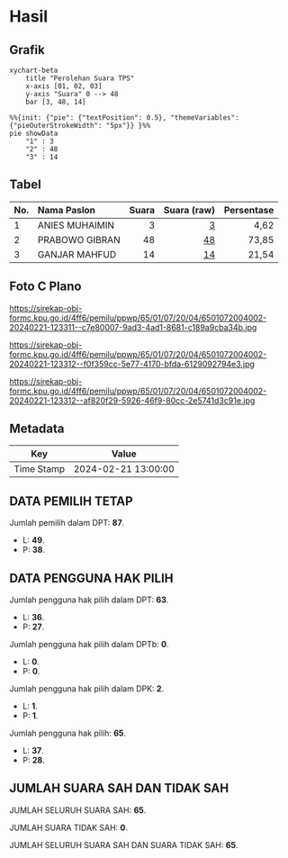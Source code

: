 # Hasil

## Grafik

```mermaid
xychart-beta
    title "Perolehan Suara TPS"
    x-axis [01, 02, 03]
    y-axis "Suara" 0 --> 48
    bar [3, 48, 14]
```

```mermaid
%%{init: {"pie": {"textPosition": 0.5}, "themeVariables": {"pieOuterStrokeWidth": "5px"}} }%%
pie showData
    "1" : 3
    "2" : 48
    "3" : 14
```

## Tabel

| No. | Nama Paslon    | Suara | Suara (raw) | Persentase |
|:--- |:-------------- | -----:| -----------:| ----------:|
| 1   | ANIES MUHAIMIN | 3     | [3][p-1]    | 4,62       |
| 2   | PRABOWO GIBRAN | 48    | [48][p-2]   | 73,85      |
| 3   | GANJAR MAHFUD  | 14    | [14][p-3]   | 21,54      |


[p-1]: https://github.com/gigit-pemilu/pemilu-2024-65-kalimantan-utara/blob/main/pilpres/hitung-suara/sub/65-kalimantan-utara/sub/01-bulungan/sub/07-peso/sub/2004-long-bia/sub/002-tps/sub/paslon-1.txt
[p-2]: https://github.com/gigit-pemilu/pemilu-2024-65-kalimantan-utara/blob/main/pilpres/hitung-suara/sub/65-kalimantan-utara/sub/01-bulungan/sub/07-peso/sub/2004-long-bia/sub/002-tps/sub/paslon-2.txt
[p-3]: https://github.com/gigit-pemilu/pemilu-2024-65-kalimantan-utara/blob/main/pilpres/hitung-suara/sub/65-kalimantan-utara/sub/01-bulungan/sub/07-peso/sub/2004-long-bia/sub/002-tps/sub/paslon-3.txt

## Foto C Plano

https://sirekap-obj-formc.kpu.go.id/4ff6/pemilu/ppwp/65/01/07/20/04/6501072004002-20240221-123311--c7e80007-9ad3-4ad1-8681-c189a9cba34b.jpg

https://sirekap-obj-formc.kpu.go.id/4ff6/pemilu/ppwp/65/01/07/20/04/6501072004002-20240221-123312--f0f359cc-5e77-4170-bfda-6129092794e3.jpg

https://sirekap-obj-formc.kpu.go.id/4ff6/pemilu/ppwp/65/01/07/20/04/6501072004002-20240221-123312--af820f29-5926-46f9-80cc-2e5741d3c91e.jpg


## Metadata

| Key        | Value               |
| ---------- | ------------------- |
| Time Stamp | 2024-02-21 13:00:00 |


## DATA PEMILIH TETAP

Jumlah pemilih dalam DPT: **87**.
 * L: **49**.
 * P: **38**.

## DATA PENGGUNA HAK PILIH

Jumlah pengguna hak pilih dalam DPT: **63**.
 * L: **36**.
 * P: **27**.

Jumlah pengguna hak pilih dalam DPTb: **0**.
 * L: **0**.
 * P: **0**.

Jumlah pengguna hak pilih dalam DPK: **2**.
 * L: **1**.
 * P: **1**.

Jumlah pengguna hak pilih: **65**.
 * L: **37**.
 * P: **28**.

## JUMLAH SUARA SAH DAN TIDAK SAH

JUMLAH SELURUH SUARA SAH: **65**.

JUMLAH SUARA TIDAK SAH: **0**.

JUMLAH SELURUH SUARA SAH DAN SUARA TIDAK SAH: **65**.


